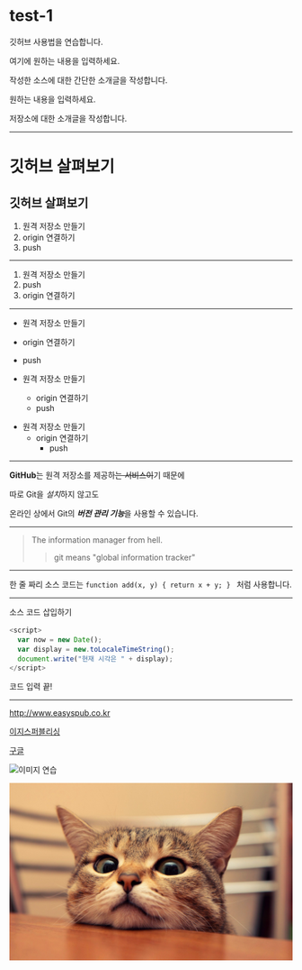 # test-1
깃허브 사용법을 연습합니다.

여기에 원하는 내용을 입력하세요.

작성한 소스에 대한 간단한 소개글을 작성합니다. 

원하는 내용을 입력하세요.

저장소에 대한 소개글을 작성합니다.

---

# 깃허브 살펴보기
## 깃허브 살펴보기

1. 원격 저장소 만들기
2. origin 연결하기
3. push

---

1. 원격 저장소 만들기
3. push
2. origin 연결하기

---

- 원격 저장소 만들기
- origin 연결하기
- push

- 원격 저장소 만들기
  - origin 연결하기
  - push
  
+ 원격 저장소 만들기
  - origin 연결하기
    * push
    
---    

**GitHub**는 원격 저장소를 제공하~~는 서비스이~~기 때문에

따로 Git을 *설치*하지 않고도

온라인 상에서 Git의 ***버전 관리 기능***을 사용할 수 있습니다.

---

> The information manager from hell.
>> git means "global information tracker"

---

한 줄 짜리 소스 코드는 `function add(x, y) { return x + y; } ` 처럼 사용합니다.

---

소스 코드 삽입하기

```javascript
<script>
  var now = new Date();
  var display = new.toLocaleTimeString();
  document.write("현재 시각은 " + display);
</script>
```

코드 입력 끝!

---

<http://www.easyspub.co.kr>

[이지스퍼블리싱](http://www.easyspub.co.kr)

[구글](http://google.com, "검색 사이트")

![이미지 연습](http://kyrieko.dothome.co.kr/images/first.jpg)

![아기 고양이](./images/cat.jpg)

